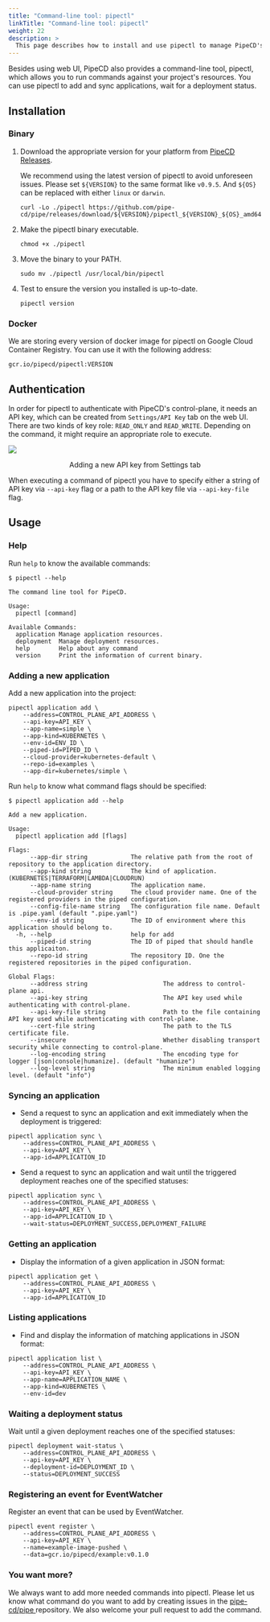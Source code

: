 ```yaml
---
title: "Command-line tool: pipectl"
linkTitle: "Command-line tool: pipectl"
weight: 22
description: >
  This page describes how to install and use pipectl to manage PipeCD's resources.
---
```


Besides using web UI, PipeCD also provides a command-line tool, pipectl, which allows you to run commands against your project's resources.
You can use pipectl to add and sync applications, wait for a deployment status.

## Installation

### Binary

1. Download the appropriate version for your platform from [PipeCD Releases](https://github.com/pipe-cd/pipe/releases).

    We recommend using the latest version of pipectl to avoid unforeseen issues.
    Please set `${VERSION}` to the same format like `v0.9.5`.
    And `${OS}` can be replaced with either `linux` or `darwin`.

    ``` console
    curl -Lo ./pipectl https://github.com/pipe-cd/pipe/releases/download/${VERSION}/pipectl_${VERSION}_${OS}_amd64
    ```

2. Make the pipectl binary executable.

    ``` console
    chmod +x ./pipectl
    ```

3. Move the binary to your PATH.

    ``` console
    sudo mv ./pipectl /usr/local/bin/pipectl
    ```

4. Test to ensure the version you installed is up-to-date.

    ``` console
    pipectl version
    ```

### Docker

We are storing every version of docker image for pipectl on Google Cloud Container Registry. You can use it with the following address:

```
gcr.io/pipecd/pipectl:VERSION
```

## Authentication

In order for pipectl to authenticate with PipeCD's control-plane, it needs an API key, which can be created from `Settings/API Key` tab on the web UI.
There are two kinds of key role: `READ_ONLY` and `READ_WRITE`. Depending on the command, it might require an appropriate role to execute.

![](/images/settings-api-key.png)
<p style="text-align: center;">
Adding a new API key from Settings tab
</p>

When executing a command of pipectl you have to specify either a string of API key via `--api-key` flag or a path to the API key file via `--api-key-file` flag. 

## Usage

### Help

Run `help` to know the available commands:

``` console
$ pipectl --help

The command line tool for PipeCD.

Usage:
  pipectl [command]

Available Commands:
  application Manage application resources.
  deployment  Manage deployment resources.
  help        Help about any command
  version     Print the information of current binary.
```

### Adding a new application

Add a new application into the project:

``` console
pipectl application add \
    --address=CONTROL_PLANE_API_ADDRESS \
    --api-key=API_KEY \
    --app-name=simple \
    --app-kind=KUBERNETES \
    --env-id=ENV_ID \
    --piped-id=PIPED_ID \
    --cloud-provider=kubernetes-default \
    --repo-id=examples \
    --app-dir=kubernetes/simple \
```

Run `help` to know what command flags should be specified:

``` console
$ pipectl application add --help

Add a new application.

Usage:
  pipectl application add [flags]

Flags:
      --app-dir string            The relative path from the root of repository to the application directory.
      --app-kind string           The kind of application. (KUBERNETES|TERRAFORM|LAMBDA|CLOUDRUN)
      --app-name string           The application name.
      --cloud-provider string     The cloud provider name. One of the registered providers in the piped configuration.
      --config-file-name string   The configuration file name. Default is .pipe.yaml (default ".pipe.yaml")
      --env-id string             The ID of environment where this application should belong to.
  -h, --help                      help for add
      --piped-id string           The ID of piped that should handle this applicaiton.
      --repo-id string            The repository ID. One the registered repositories in the piped configuration.

Global Flags:
      --address string                     The address to control-plane api.
      --api-key string                     The API key used while authenticating with control-plane.
      --api-key-file string                Path to the file containing API key used while authenticating with control-plane.
      --cert-file string                   The path to the TLS certificate file.
      --insecure                           Whether disabling transport security while connecting to control-plane.
      --log-encoding string                The encoding type for logger [json|console|humanize]. (default "humanize")
      --log-level string                   The minimum enabled logging level. (default "info")
```

### Syncing an application

- Send a request to sync an application and exit immediately when the deployment is triggered:

``` console
pipectl application sync \
    --address=CONTROL_PLANE_API_ADDRESS \
    --api-key=API_KEY \
    --app-id=APPLICATION_ID
```

- Send a request to sync an application and wait until the triggered deployment reaches one of the specified statuses:

``` console
pipectl application sync \
    --address=CONTROL_PLANE_API_ADDRESS \
    --api-key=API_KEY \
    --app-id=APPLICATION_ID \
    --wait-status=DEPLOYMENT_SUCCESS,DEPLOYMENT_FAILURE
```

### Getting an application

- Display the information of a given application in JSON format:

``` console
pipectl application get \
    --address=CONTROL_PLANE_API_ADDRESS \
    --api-key=API_KEY \
    --app-id=APPLICATION_ID
```

### Listing applications

- Find and display the information of matching applications in JSON format:

``` console
pipectl application list \
    --address=CONTROL_PLANE_API_ADDRESS \
    --api-key=API_KEY \
    --app-name=APPLICATION_NAME \
    --app-kind=KUBERNETES \
    --env-id=dev
```

### Waiting a deployment status

Wait until a given deployment reaches one of the specified statuses:

``` console
pipectl deployment wait-status \
    --address=CONTROL_PLANE_API_ADDRESS \
    --api-key=API_KEY \
    --deployment-id=DEPLOYMENT_ID \
    --status=DEPLOYMENT_SUCCESS
```

### Registering an event for EventWatcher

Register an event that can be used by EventWatcher.

``` console
pipectl event register \
    --address=CONTROL_PLANE_API_ADDRESS \
    --api-key=API_KEY \
    --name=example-image-pushed \
    --data=gcr.io/pipecd/example:v0.1.0
```

### You want more?

We always want to add more needed commands into pipectl. Please let us know what command do you want to add by creating issues in the [pipe-cd/pipe ](https://github.com/pipe-cd/pipe/issues) repository. We also welcome your pull request to add the command.
